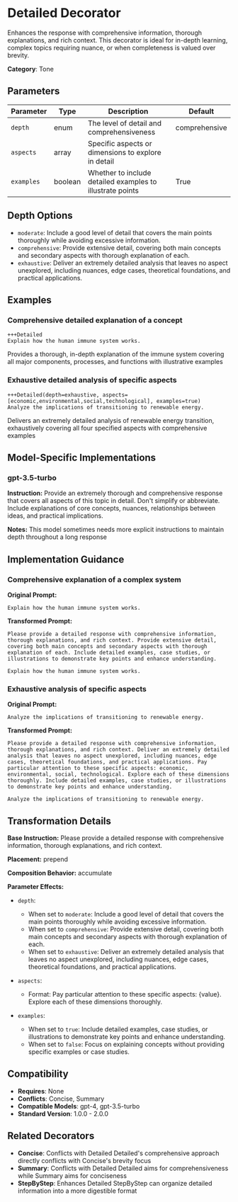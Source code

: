 # Detailed Decorator

Enhances the response with comprehensive information, thorough explanations, and rich context. This decorator is ideal for in-depth learning, complex topics requiring nuance, or when completeness is valued over brevity.

**Category**: Tone

## Parameters

| Parameter | Type | Description | Default |
|-----------|------|-------------|--------|
| `depth` | enum | The level of detail and comprehensiveness | comprehensive |
| `aspects` | array | Specific aspects or dimensions to explore in detail |  |
| `examples` | boolean | Whether to include detailed examples to illustrate points | True |

## Depth Options

- `moderate`: Include a good level of detail that covers the main points thoroughly while avoiding excessive information.
- `comprehensive`: Provide extensive detail, covering both main concepts and secondary aspects with thorough explanation of each.
- `exhaustive`: Deliver an extremely detailed analysis that leaves no aspect unexplored, including nuances, edge cases, theoretical foundations, and practical applications.

## Examples

### Comprehensive detailed explanation of a concept

```
+++Detailed
Explain how the human immune system works.
```

Provides a thorough, in-depth explanation of the immune system covering all major components, processes, and functions with illustrative examples

### Exhaustive detailed analysis of specific aspects

```
+++Detailed(depth=exhaustive, aspects=[economic,environmental,social,technological], examples=true)
Analyze the implications of transitioning to renewable energy.
```

Delivers an extremely detailed analysis of renewable energy transition, exhaustively covering all four specified aspects with comprehensive examples

## Model-Specific Implementations

### gpt-3.5-turbo

**Instruction:** Provide an extremely thorough and comprehensive response that covers all aspects of this topic in detail. Don't simplify or abbreviate. Include explanations of core concepts, nuances, relationships between ideas, and practical implications.

**Notes:** This model sometimes needs more explicit instructions to maintain depth throughout a long response


## Implementation Guidance

### Comprehensive explanation of a complex system

**Original Prompt:**
```
Explain how the human immune system works.
```

**Transformed Prompt:**
```
Please provide a detailed response with comprehensive information, thorough explanations, and rich context. Provide extensive detail, covering both main concepts and secondary aspects with thorough explanation of each. Include detailed examples, case studies, or illustrations to demonstrate key points and enhance understanding.

Explain how the human immune system works.
```

### Exhaustive analysis of specific aspects

**Original Prompt:**
```
Analyze the implications of transitioning to renewable energy.
```

**Transformed Prompt:**
```
Please provide a detailed response with comprehensive information, thorough explanations, and rich context. Deliver an extremely detailed analysis that leaves no aspect unexplored, including nuances, edge cases, theoretical foundations, and practical applications. Pay particular attention to these specific aspects: economic, environmental, social, technological. Explore each of these dimensions thoroughly. Include detailed examples, case studies, or illustrations to demonstrate key points and enhance understanding.

Analyze the implications of transitioning to renewable energy.
```

## Transformation Details

**Base Instruction:** Please provide a detailed response with comprehensive information, thorough explanations, and rich context.

**Placement:** prepend

**Composition Behavior:** accumulate

**Parameter Effects:**

- `depth`:
  - When set to `moderate`: Include a good level of detail that covers the main points thoroughly while avoiding excessive information.
  - When set to `comprehensive`: Provide extensive detail, covering both main concepts and secondary aspects with thorough explanation of each.
  - When set to `exhaustive`: Deliver an extremely detailed analysis that leaves no aspect unexplored, including nuances, edge cases, theoretical foundations, and practical applications.

- `aspects`:
  - Format: Pay particular attention to these specific aspects: {value}. Explore each of these dimensions thoroughly.

- `examples`:
  - When set to `true`: Include detailed examples, case studies, or illustrations to demonstrate key points and enhance understanding.
  - When set to `false`: Focus on explaining concepts without providing specific examples or case studies.

## Compatibility

- **Requires**: None
- **Conflicts**: Concise, Summary
- **Compatible Models**: gpt-4, gpt-3.5-turbo
- **Standard Version**: 1.0.0 - 2.0.0

## Related Decorators

- **Concise**: Conflicts with Detailed Detailed's comprehensive approach directly conflicts with Concise's brevity focus
- **Summary**: Conflicts with Detailed Detailed aims for comprehensiveness while Summary aims for conciseness
- **StepByStep**: Enhances Detailed StepByStep can organize detailed information into a more digestible format
